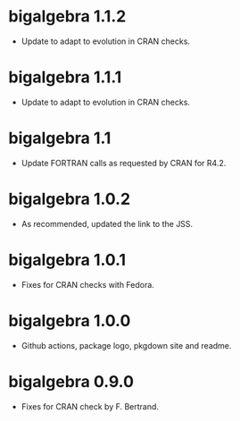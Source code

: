 # bigalgebra 1.1.2

* Update to adapt to evolution in CRAN checks.

# bigalgebra 1.1.1

* Update to adapt to evolution in CRAN checks.

# bigalgebra 1.1

* Update FORTRAN calls as requested by CRAN for R4.2.

# bigalgebra 1.0.2

* As recommended, updated the link to the JSS.

# bigalgebra 1.0.1

* Fixes for CRAN checks with Fedora.

# bigalgebra 1.0.0

* Github actions, package logo, pkgdown site and readme.

# bigalgebra 0.9.0

* Fixes for CRAN check by F. Bertrand.

